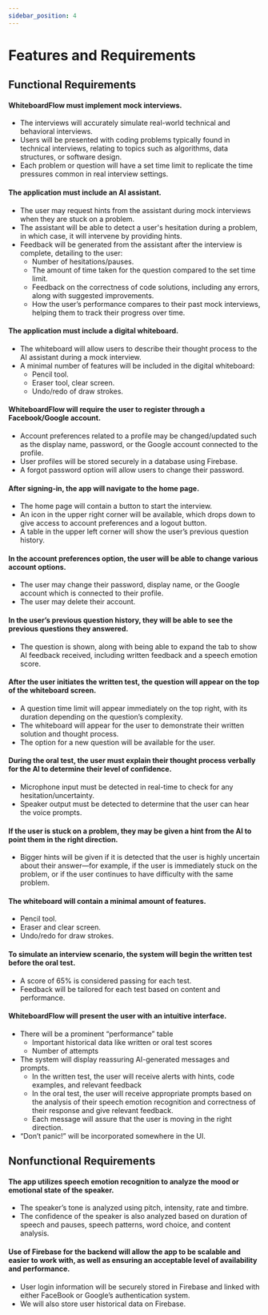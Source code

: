 ```yaml
---
sidebar_position: 4
---
```


# Features and Requirements

## Functional Requirements

#### WhiteboardFlow must implement mock interviews.
- The interviews will accurately simulate real-world technical and behavioral
  interviews.
- Users will be presented with coding problems typically found in technical
  interviews, relating to topics such as algorithms, data structures, or
  software design. 
- Each problem or question will have a set time limit to replicate the time
  pressures common in real interview settings.

#### The application must include an AI assistant.
- The user may request hints from the assistant during mock interviews when
  they are stuck on a problem.
- The assistant will be able to detect a user's hesitation during a problem,
  in which case, it will intervene by providing hints.
- Feedback will be generated from the assistant after the interview is
  complete, detailing to the user:
  - Number of hesitations/pauses.
  - The amount of time taken for the question compared to the set time limit. 
  - Feedback on the correctness of code solutions, including any errors, along
    with suggested improvements.
  - How the user’s performance compares to their past mock interviews, helping
    them to track their progress over time.

#### The application must include a digital whiteboard.
- The whiteboard will allow users to describe their thought process to the AI assistant during a mock interview.
- A minimal number of features will be included in the digital whiteboard:
  - Pencil tool.
  - Eraser tool, clear screen.
  - Undo/redo of draw strokes.

#### WhiteboardFlow will require the user to register through a Facebook/Google account.
- Account preferences related to a profile may be changed/updated such as the display name, password, or the Google account connected to the profile.
- User profiles will be stored securely in a database using Firebase.
- A forgot password option will allow users to change their password.
#### After signing-in, the app will navigate to the home page.
- The home page will contain a button to start the interview.
- An icon in the upper right corner will be available, which drops down to give access to account preferences and a logout button.
- A table in the upper left corner will show the user’s previous question history.
#### In the account preferences option, the user will be able to change various account options.
- The user may change their password, display name, or the Google account which is connected to their profile.
- The user may delete their account.
#### In the user’s previous question history, they will be able to see the previous questions they answered. 
- The question is shown, along with being able to expand the tab to show AI feedback received, including written feedback and a speech emotion score.
#### After the user initiates the written test, the question will appear on the top of the whiteboard screen.
- A question time limit will appear immediately on the top right, with its duration depending on the question’s complexity.
- The whiteboard will appear for the user to demonstrate their written solution and thought process.
- The option for a new question will be available for the user.
#### During the oral test, the user must explain their thought process verbally for the AI to determine their level of confidence.
- Microphone input must be detected in real-time to check for any hesitation/uncertainty.
- Speaker output must be detected to determine that the user can hear the voice prompts.
#### If the user is stuck on a problem, they may be given a hint from the AI to point them in the right direction.
- Bigger hints will be given if it is detected that the user is highly uncertain about their answer—for example, if the user is immediately stuck on the problem, or if the user continues to have difficulty with the same problem.
#### The whiteboard will contain a minimal amount of features.
- Pencil tool.
- Eraser and clear screen.
- Undo/redo for draw strokes.
#### To simulate an interview scenario, the system will begin the written test before the oral test.
- A score of 65% is considered passing for each test.
- Feedback will be tailored for each test based on content and performance.
#### WhiteboardFlow will present the user with an intuitive interface.
- There will be a prominent “performance” table
    - Important historical data like written or oral test scores
    - Number of attempts
- The system will display reassuring AI-generated messages and prompts.
    - In the written test, the user will receive alerts with hints, code examples, and relevant feedback
    - In the oral test, the user will receive appropriate prompts based on the analysis of their speech emotion recognition and correctness of their response and give relevant feedback.
    - Each message will assure that the user is moving in the right direction.
- “Don’t panic!” will be incorporated somewhere in the UI.
  
## Nonfunctional Requirements

#### The app utilizes speech emotion recognition to analyze the mood or emotional state of the speaker.
- The speaker’s tone is analyzed using pitch, intensity, rate and timbre.
- The confidence of the speaker is also analyzed based on duration of speech and pauses, speech patterns, word choice, and content analysis.
#### Use of Firebase for the backend will allow the app to be scalable and easier to work with, as well as ensuring an acceptable level of availability and performance.
- User login information will be securely stored in Firebase and linked with either FaceBook or Google’s authentication system.
- We will also store user historical data on Firebase.
